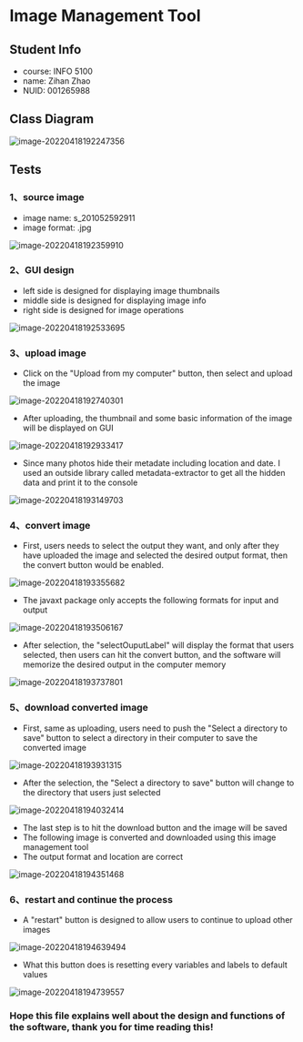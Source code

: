 # Image Management Tool

## Student Info

- course: INFO 5100
- name: Zihan Zhao
- NUID: 001265988



## Class Diagram

![image-20220418192247356](images/image-20220418192247356.png)



## Tests

### 1、source image

- image name: s_201052592911
- image format: .jpg

![image-20220418192359910](images/image-20220418192359910.png)



### 2、GUI design

- left side is designed for displaying image thumbnails
- middle side is designed for displaying image info
- right side is designed for image operations

![image-20220418192533695](images/image-20220418192533695.png)



### 3、upload image

- Click on the "Upload from my computer" button, then select and upload the image

![image-20220418192740301](images/image-20220418192740301.png)



- After uploading, the thumbnail and some basic information of the image will be displayed on GUI

![image-20220418192933417](images/image-20220418192933417.png)



- Since many photos hide their metadate including location and date. I used an outside library called metadata-extractor to get all the hidden data and print it to the console

![image-20220418193149703](images/image-20220418193149703.png)



### 4、convert image

- First, users needs to select the output they want, and only after they have uploaded the image and selected the desired output format, then the convert button would be enabled.

![image-20220418193355682](images/image-20220418193355682.png)



- The javaxt package only accepts the following formats for input and output

![image-20220418193506167](images/image-20220418193506167.png)

- After selection, the "selectOuputLabel" will display the format that users selected, then users can hit the convert button, and the software will memorize the desired output in the computer memory

![image-20220418193737801](images/image-20220418193737801.png)



### 5、download converted image

- First, same as uploading, users need to push the "Select a directory to save" button to select a directory in their computer to save the converted image

![image-20220418193931315](images/image-20220418193931315.png)



- After the selection, the "Select a directory to save" button will change to the directory that users just selected

![image-20220418194032414](images/image-20220418194032414.png)



- The last step is to hit the download button and the image will be saved
- The following image is converted and downloaded using this image management tool
- The output format and location are correct

![image-20220418194351468](images/image-20220418194351468.png)



### 6、restart and continue the process

- A "restart" button is designed to allow users to continue to upload other images

![image-20220418194639494](images/image-20220418194639494.png)



- What this button does is resetting every variables and labels to default values

 ![image-20220418194739557](images/image-20220418194739557.png)



### Hope this file explains well about the design and functions of the software, thank you for time reading this!